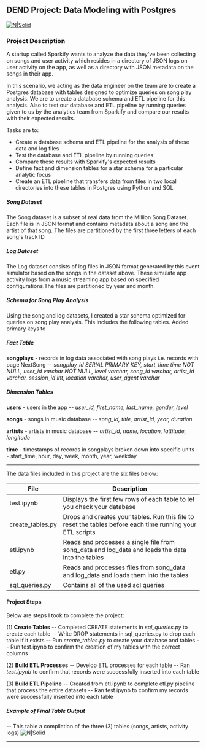 ## DEND Project:  Data Modeling with Postgres
[![N|Solid](https://cdn.sisense.com/wp-content/uploads/logo-connector-postgresql1.png)](https://www.postgresql.org)


### Project Description
A startup called Sparkify wants to analyze the data they've been collecting on songs and user activity which resides in a directory of JSON logs on user activity on the app, as well as a directory with JSON metadata on the songs in their app.

In this scenario, we acting as the data engineer on the team are to create a Postgres database with tables designed to optimize queries on song play analysis. We are to create a database schema and ETL pipeline for this analysis. Also to test our database and ETL pipeline by running queries given to us by the analytics team from Sparkify and compare our results with their expected results.

Tasks are to:
- Create a database schema and ETL pipeline for the analysis of these data and log files
- Test the database and ETL pipeline by running queries
- Compare these results with Sparkify's expected results
- Define fact and dimension tables for a star schema for a particular analytic focus
- Create an ETL pipeline that transfers data from files in two local directories into these tables in Postgres using Python and SQL

##### Song Dataset
The Song dataset is a subset of real data from the Million Song Dataset. Each file is in JSON format and contains metadata about a song and the artist of that song. The files are partitioned by the first three letters of each song's track ID

##### Log Dataset
The Log dataset consists of log files in JSON format generated by this event simulator based on the songs in the dataset above. These simulate app activity logs from a music streaming app based on specified configurations.The files are partitioned by year and month.

##### Schema for Song Play Analysis
Using the song and log datasets, I created a star schema optimized for queries on song play analysis. This includes the following tables. Added primary keys to 

##### Fact Table
**songplays** - records in log data associated with song plays i.e. records with page NextSong
-- *songplay_id SERIAL PRIMARY KEY, start_time time NOT NULL, user_id varchar NOT NULL, 
level varchar, song_id varchar, artist_id varchar, session_id int, location varchar, user_agent varchar*

##### Dimension Tables
**users** - users in the app
-- *user_id, first_name, last_name, gender, level*

**songs** - songs in music database
-- *song_id, title, artist_id, year, duration*

**artists** - artists in music database
 -- *artist_id, name, location, lattitude, longitude*

**time** - timestamps of records in songplays broken down into specific units
-- start_time, hour, day, week, month, year, weekday

-------------------------------------------------------------------------
The data files included in this project are the six files below:

| File | Description |
| ------ | ------ |
| test.ipynb | Displays the first few rows of each table to let you check your database |
| create_tables.py | Drops and creates your tables. Run this file to reset the tables before each time running your ETL scripts |
| etl.ipynb | Reads and processes a single file from song_data and log_data and loads the data into the tables |
| etl.py | Reads and processes files from song_data and log_data and loads them into the tables |
|sql_queries.py | Contains all of the used sql queries |

 
#### Project Steps
Below are steps I took to complete the project:

(1) **Create Tables**
-- Completed CREATE statements in *sql_queries.py* to create each table
-- Write DROP statements in sql_queries.py to drop each table if it exists
-- Run *create_tables.py* to create your database and tables
-- Run test.ipynb to confirm the creation of my tables with the correct columns

(2) **Build ETL Processes**
-- Develop ETL processes for each table
-- Ran *test.ipynb* to confirm that records were successfully inserted into each table

(3) **Build ETL Pipeline**
-- Created from etl.ipynb to complete etl.py pipeline that process the entire datasets
-- Ran test.ipynb to confirm my records were successfully inserted into each table

##### Example of Final Table Output

-- This table a compilation of the three (3) tables (songs, artists, activity logs)
![N|Solid](https://s3.amazonaws.com/video.udacity-data.com/topher/2019/February/5c6c15e9_log-data/log-data.png)


-------------------------------------------------------------------------
